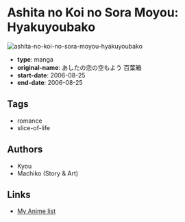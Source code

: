 # Ashita no Koi no Sora Moyou: Hyakuyoubako

![ashita-no-koi-no-sora-moyou-hyakuyoubako](https://cdn.myanimelist.net/images/manga/2/232932.jpg)

-   **type**: manga
-   **original-name**: あしたの恋の空もよう 百葉箱
-   **start-date**: 2006-08-25
-   **end-date**: 2006-08-25

## Tags

-   romance
-   slice-of-life

## Authors

-   Kyou
-   Machiko (Story & Art)

## Links

-   [My Anime list](https://myanimelist.net/manga/95239/Ashita_no_Koi_no_Sora_Moyou__Hyakuyoubako)
